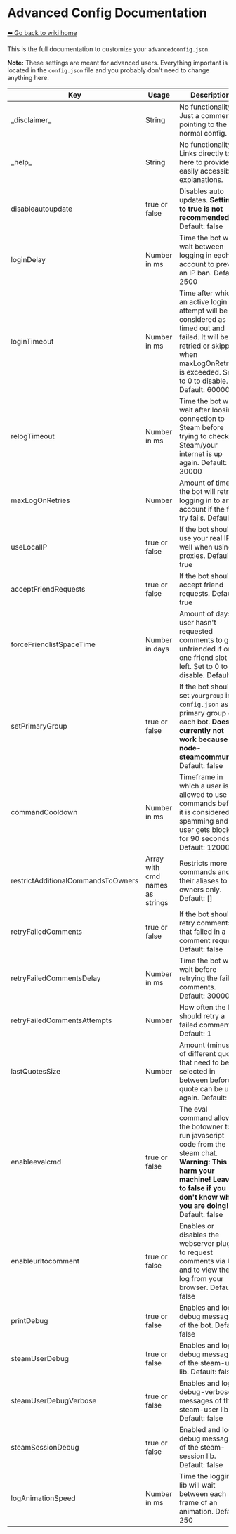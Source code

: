 # Advanced Config Documentation
[⬅️ Go back to wiki home](./)

This is the full documentation to customize your `advancedconfig.json`.  
  
**Note:** These settings are meant for advanced users. Everything important is located in the `config.json` file and you probably don't need to change anything here.  
  
  
| Key           | Usage            | Description  |
| ------------- | ---------------- | ------------ |
| \_disclaimer\_ | String | No functionality. Just a comment pointing to the normal config. |
| \_help\_ | String | No functionality. Links directly to here to provide easily accessible explanations. |
| disableautoupdate | true or false | Disables auto updates. **Setting to true is not recommended!** Default: false | 
| loginDelay  | Number in ms | Time the bot will wait between logging in each account to prevent an IP ban. Default: 2500 |
| loginTimeout | Number in ms | Time after which an active login attempt will be considered as timed out and failed. It will be retried or skipped when maxLogOnRetries is exceeded. Set to 0 to disable. Default: 60000 |
| relogTimeout | Number in ms | Time the bot will wait after loosing connection to Steam before trying to check if Steam/your internet is up again. Default: 30000 |
| maxLogOnRetries | Number | Amount of times the bot will retry logging in to an account if the first try fails. Default: 1 |
| useLocalIP | true or false | If the bot should use your real IP as well when using proxies. Default: true |
| acceptFriendRequests | true or false | If the bot should accept friend requests. Default: true |
| forceFriendlistSpaceTime | Number in days | Amount of days a user hasn't requested comments to get unfriended if only one friend slot is left. Set to 0 to disable. Default: 4 |
| setPrimaryGroup | true or false | If the bot should set `yourgroup` in `config.json` as the primary group of each bot. **Does currently not work because of node-steamcommunity!** Default: false |
| commandCooldown | Number in ms | Timeframe in which a user is allowed to use 5 commands before it is considered as spamming and the user gets blocked for 90 seconds. Default: 12000 |
| restrictAdditionalCommandsToOwners | Array with cmd names as strings | Restricts more commands and their aliases to owners only. Default: [] |
| retryFailedComments | true or false | If the bot should retry comments that failed in a comment request. Default: false |
| retryFailedCommentsDelay | Number in ms | Time the bot will wait before retrying the failed comments. Default: 300000 |
| retryFailedCommentsAttempts | Number | How often the bot should retry a failed comment. Default: 1 |
| lastQuotesSize | Number | Amount (minus 1) of different quotes that need to be selected in between before a quote can be used again. Default: 5 |
| enableevalcmd | true or false | The eval command allows the botowner to run javascript code from the steam chat. **Warning: This can harm your machine! Leave it to false if you don't know what you are doing!** Default: false |
| enableurltocomment | true or false | Enables or disables the webserver plugin to request comments via URL and to view the log from your browser. Default: false |
| printDebug | true or false | Enables and logs debug messages of the bot. Default: false |
| steamUserDebug | true or false | Enables and logs debug messages of the steam-user lib. Default: false |
| steamUserDebugVerbose | true or false | Enables and logs debug-verbose messages of the steam-user lib. Default: false |
| steamSessionDebug | true or false | Enabled and logs debug messages of the steam-session lib. Default: false |
| logAnimationSpeed | Number in ms | Time the logging lib will wait between each frame of an animation. Default: 250 |

